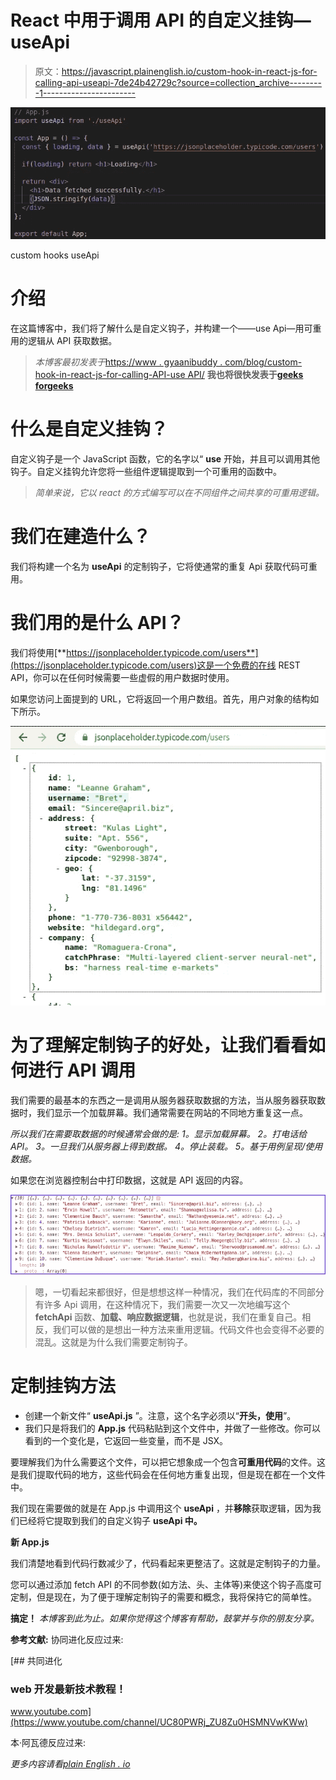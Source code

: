 # React 中用于调用 API 的自定义挂钩— useApi

> 原文：<https://javascript.plainenglish.io/custom-hook-in-react-js-for-calling-api-useapi-7de24b42729c?source=collection_archive---------1----------------------->

![](img/29f24aea84d871f513c068349344e2c3.png)

custom hooks useApi

# 介绍

在这篇博客中，我们将了解什么是自定义钩子，并构建一个——use Api—用可重用的逻辑从 API 获取数据。

> *本博客最初发表于*[https://www . gyaanibuddy . com/blog/custom-hook-in-react-js-for-calling-API-use API/](https://www.gyaanibuddy.com/blog/custom-hook-in-react-js-for-calling-api-useapi/)
> **我也将很快发表于**[**geeks forgeeks**](https://www.geeksforgeeks.org/)

# 什么是自定义挂钩？

自定义钩子是一个 JavaScript 函数，它的名字以“ **use** 开始，并且可以调用其他钩子。自定义挂钩允许您将一些组件逻辑提取到一个可重用的函数中。

> *简单来说，它以 react 的方式编写可以在不同组件之间共享的可重用逻辑。*

# 我们在建造什么？

我们将构建一个名为 **useApi** 的定制钩子，它将使通常的重复 Api 获取代码可重用。

# 我们用的是什么 API？

我们将使用[**https://jsonplaceholder.typicode.com/users**](https://jsonplaceholder.typicode.com/users)这是一个免费的在线 REST API，你可以在任何时候需要一些虚假的用户数据时使用。

如果您访问上面提到的 URL，它将返回一个用户数组。首先，用户对象的结构如下所示。

![](img/7a314395938597e70596d43a5fbe56e3.png)

# 为了理解定制钩子的好处，让我们看看如何进行 API 调用

我们需要的最基本的东西之一是调用从服务器获取数据的方法，当从服务器获取数据时，我们显示一个加载屏幕。我们通常需要在网站的不同地方重复这一点。

*所以我们在需要取数据的时候通常会做的是:
1。显示加载屏幕。
2。打电话给 API。
3。一旦我们从服务器上得到数据。
4。停止装载。
5。基于用例呈现/使用数据。*

如果您在浏览器控制台中打印数据，这就是 API 返回的内容。

![](img/bc9bb8fc6e51776b0d0d1347adc2aea6.png)

> 嗯，一切看起来都很好，但是想想这样一种情况，我们在代码库的不同部分有许多 Api 调用，在这种情况下，我们需要一次又一次地编写这个 **fetchApi** 函数、**加载、响应数据逻辑**，也就是说，我们在重复自己。相反，我们可以做的是想出一种方法来重用逻辑。代码文件也会变得不必要的混乱。这就是为什么我们需要定制钩子。

# 定制挂钩方法

*   创建一个新文件“ **useApi.js** ”。注意，这个名字必须以“**开头，使用**”。
*   我们只是将我们的 **App.js** 代码粘贴到这个文件中，并做了一些修改。你可以看到的一个变化是，它返回一些变量，而不是 JSX。

要理解我们为什么需要这个文件，可以把它想象成一个包含**可重用代码**的文件。这是我们提取代码的地方，这些代码会在任何地方重复出现，但是现在都在一个文件中。

我们现在需要做的就是在 App.js 中调用这个 **useApi** ，并**移除**获取逻辑，因为我们已经将它提取到我们的自定义钩子 **useApi 中。**

**新 App.js**

我们清楚地看到代码行数减少了，代码看起来更整洁了。这就是定制钩子的力量。

您可以通过添加 fetch API 的不同参数(如方法、头、主体等)来使这个钩子高度可定制，但是现在，为了便于理解定制钩子的需要和概念，我将保持它的简单性。

**搞定！** *本博客到此为止。如果你觉得这个博客有帮助，鼓掌并与你的朋友分享。*

**参考文献:** 协同进化反应过来:

[](https://www.youtube.com/channel/UC80PWRj_ZU8Zu0HSMNVwKWw) [## 共同进化

### web 开发最新技术教程！

www.youtube.com](https://www.youtube.com/channel/UC80PWRj_ZU8Zu0HSMNVwKWw) 

本·阿瓦德反应过来:

*更多内容请看*[*plain English . io*](http://plainenglish.io/)
